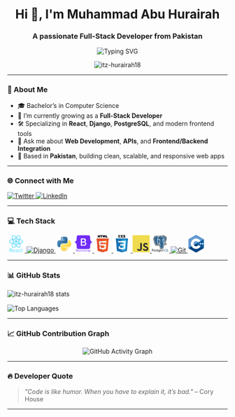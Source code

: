 <h1 align="center">Hi 👋, I'm Muhammad Abu Hurairah</h1>
<h3 align="center">A passionate Full-Stack Developer from Pakistan</h3>

<p align="center">
  <img src="https://readme-typing-svg.herokuapp.com?font=Fira+Code&size=24&pause=1000&color=00FFEF&center=true&vCenter=true&width=500&lines=Full-Stack+Developer+%F0%9F%9A%80;Python+%7C+Django+%7C+React;Clean+Code+%7C+API+Craftsman;Always+Learning+New+Things" alt="Typing SVG" />
</p>

<p align="center">
  <img src="https://komarev.com/ghpvc/?username=itz-hurairah18&label=Profile%20views&color=0e75b6&style=flat" alt="itz-hurairah18" />
</p>

---

### 🧠 About Me

- 🎓 Bachelor’s in Computer Science  
- 🌱 I’m currently growing as a **Full-Stack Developer**
- 🛠️ Specializing in **React**, **Django**, **PostgreSQL**, and modern frontend tools
- 💬 Ask me about **Web Development**, **APIs**, and **Frontend/Backend Integration**
- 📍 Based in **Pakistan**, building clean, scalable, and responsive web apps

---

### 🌐 Connect with Me

<p align="left">
  <a href="https://x.com/abuhurirah1616?s=08" target="_blank">
    <img src="https://raw.githubusercontent.com/rahuldkjain/github-profile-readme-generator/master/src/images/icons/Social/twitter.svg" alt="Twitter" height="30" width="40" />
  </a>
  <a href="https://www.linkedin.com/in/muhammad-abu-hurairah-988ba1303" target="_blank">
    <img src="https://raw.githubusercontent.com/rahuldkjain/github-profile-readme-generator/master/src/images/icons/Social/linked-in-alt.svg" alt="LinkedIn" height="30" width="40" />
  </a>
</p>

---

### 💻 Tech Stack

<p align="left">
  <a href="https://reactjs.org/" target="_blank" rel="noreferrer">
    <img src="https://raw.githubusercontent.com/devicons/devicon/master/icons/react/react-original-wordmark.svg" alt="React" width="40" height="40"/>
  </a>
  <a href="https://www.djangoproject.com/" target="_blank" rel="noreferrer">
    <img src="https://cdn.worldvectorlogo.com/logos/django.svg" alt="Django" width="40" height="40"/>
  </a>
  <a href="https://www.python.org" target="_blank" rel="noreferrer">
    <img src="https://raw.githubusercontent.com/devicons/devicon/master/icons/python/python-original.svg" alt="Python" width="40" height="40"/>
  </a>
  <a href="https://getbootstrap.com" target="_blank" rel="noreferrer">
    <img src="https://raw.githubusercontent.com/devicons/devicon/master/icons/bootstrap/bootstrap-plain-wordmark.svg" alt="Bootstrap" width="40" height="40"/>
  </a>
  <a href="https://www.w3schools.com/html/" target="_blank" rel="noreferrer">
    <img src="https://raw.githubusercontent.com/devicons/devicon/master/icons/html5/html5-original-wordmark.svg" alt="HTML5" width="40" height="40"/>
  </a>
  <a href="https://www.w3schools.com/css/" target="_blank" rel="noreferrer">
    <img src="https://raw.githubusercontent.com/devicons/devicon/master/icons/css3/css3-original-wordmark.svg" alt="CSS3" width="40" height="40"/>
  </a>
  <a href="https://developer.mozilla.org/en-US/docs/Web/JavaScript" target="_blank" rel="noreferrer">
    <img src="https://raw.githubusercontent.com/devicons/devicon/master/icons/javascript/javascript-original.svg" alt="JavaScript" width="40" height="40"/>
  </a>
  <a href="https://www.postgresql.org/" target="_blank" rel="noreferrer">
    <img src="https://raw.githubusercontent.com/devicons/devicon/master/icons/postgresql/postgresql-original-wordmark.svg" alt="PostgreSQL" width="40" height="40"/>
  </a>
  <a href="https://git-scm.com/" target="_blank" rel="noreferrer">
    <img src="https://www.vectorlogo.zone/logos/git-scm/git-scm-icon.svg" alt="Git" width="40" height="40"/>
  </a>
  <a href="https://www.w3schools.com/cpp/" target="_blank" rel="noreferrer">
    <img src="https://raw.githubusercontent.com/devicons/devicon/master/icons/cplusplus/cplusplus-original.svg" alt="C++" width="40" height="40"/>
  </a>
</p>

---

### 📊 GitHub Stats

<p align="left">
  <img align="center" src="https://github-readme-stats.vercel.app/api?username=itz-hurairah18&show_icons=true&locale=en&theme=radical" alt="itz-hurairah18 stats" />
</p>

<p align="left">
  <img align="center" src="https://github-readme-stats.vercel.app/api/top-langs?username=itz-hurairah18&show_icons=true&locale=en&layout=compact&theme=radical" alt="Top Languages" />
</p>

---

### 📈 GitHub Contribution Graph

<p align="center">
  <img src="https://github-readme-activity-graph.cyclic.app/graph?username=itz-hurairah18&theme=react-dark&bg_color=1a1b27" alt="GitHub Activity Graph"/>
</p>

---

### 🔥 Developer Quote

> _"Code is like humor. When you have to explain it, it’s bad."_ – Cory House

---

